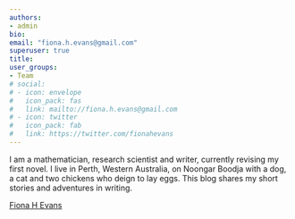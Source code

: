 ```yaml
---
authors:
- admin
bio: 
email: "fiona.h.evans@gmail.com"
superuser: true
title: 
user_groups:
- Team
# social:
# - icon: envelope
#   icon_pack: fas
#   link: mailto://fiona.h.evans@gmail.com
# - icon: twitter
#   icon_pack: fab
#   link: https://twitter.com/fionahevans
---
```



I am a mathematician, research scientist and writer, currently revising my first novel. I live in Perth, Western Australia, on Noongar Boodja with a dog, a cat and two chickens who deign to lay eggs. This blog shares my short stories and adventures in writing. 

<i class="fab fa-twitter" style="color:#2d8aa9"></i><a href="https://twitter.com/FionaHEvans">
Fiona H Evans</a>


 



